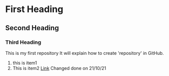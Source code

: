 # First Heading
## Second Heading
### Third Heading
This is my first repository
It will explain how to create 'repository' in GitHub. 
1. this is item1
1. This is item2
[Link](https://www.google.com)
Changed done on 21/10/21

